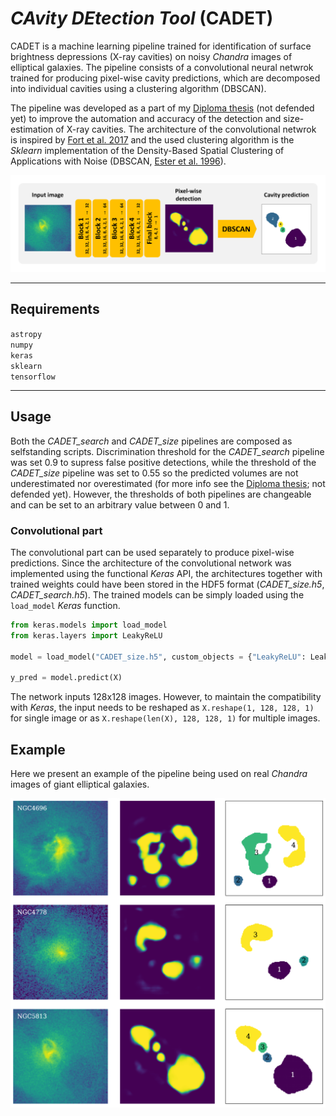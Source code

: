 # *CAvity DEtection Tool* (CADET)
CADET is a machine learning pipeline trained for identification of surface brightness depressions (X-ray cavities) on noisy *Chandra* images of elliptical galaxies. The pipeline consists of a convolutional neural netwrok trained for producing pixel-wise cavity predictions, which are decomposed into individual cavities using a clustering algorithm (DBSCAN). 

The pipeline was developed as a part of my [Diploma thesis](pdfs/diploma_thesis.pdf) (not defended yet) to improve the automation and accuracy of the detection and size-estimation of X-ray cavities. The architecture of the convolutional netwrok is inspired by [Fort et al. 2017](https://ui.adsabs.harvard.edu/abs/2017arXiv171200523F/abstract) and the used clustering algorithm is the *Sklearn* implementation of the Density-Based Spatial Clustering of Applications with Noise (DBSCAN, [Ester et al. 1996](https://citeseerx.ist.psu.edu/viewdoc/summary?doi=10.1.1.121.9220)).

![](figures/architecture.png)

---

## Requirements

`astropy`\
`numpy`\
`keras`\
`sklearn`\
`tensorflow`

---

## Usage

Both the *CADET_search* and *CADET_size* pipelines are composed as selfstanding scripts. Discrimination threshold for the *CADET_search* pipeline was set 0.9 to supress false positive detections, while the threshold of the *CADET_size* pipeline was set to 0.55 so the predicted volumes are not underestimated nor overestimated (for more info see the [Diploma thesis](pdfs/diploma_thesis.pdf); not defended yet). However, the thresholds of both pipelines are changeable and can be set to an arbitrary value between 0 and 1.


### Convolutional part

The convolutional part can be used separately to produce pixel-wise predictions. Since the architecture of the convolutional network was implemented using the functional *Keras* API, the architectures together with trained weights could have been stored in the HDF5 format (*CADET_size.h5*, *CADET_search.h5*). The trained models can be simply loaded using the `load_model` *Keras* function.

```python
from keras.models import load_model
from keras.layers import LeakyReLU

model = load_model("CADET_size.h5", custom_objects = {"LeakyReLU": LeakyReLU})

y_pred = model.predict(X)
```

The network inputs 128x128 images. However, to maintain the compatibility with *Keras*, the input needs to be reshaped as `X.reshape(1, 128, 128, 1)` for single image or as `X.reshape(len(X), 128, 128, 1)` for multiple images.

## Example

Here we present an example of the pipeline being used on real *Chandra* images of giant elliptical galaxies.

![](figures/predictions.png)

